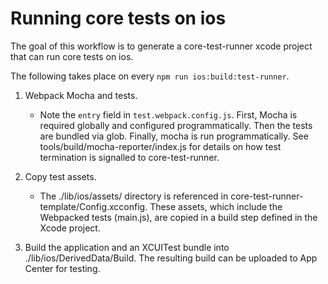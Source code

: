 # Running core tests on ios

The goal of this workflow is to generate a core-test-runner xcode project that can run core tests on ios.

The following takes place on every `npm run ios:build:test-runner`.

1. Webpack Mocha and tests.
    - Note the `entry` field in `test.webpack.config.js`. First, Mocha is required globally and configured programmatically. Then the tests are bundled via glob. Finally, mocha is run programmatically. See tools/build/mocha-reporter/index.js for details on how test termination is signalled to core-test-runner.

2. Copy test assets.
    - The ./lib/ios/assets/ directory is referenced in core-test-runner-template/Config.xcconfig. These assets, which include the Webpacked tests (main.js), are copied in a build step defined in the Xcode project.

3. Build the application and an XCUITest bundle into ./lib/ios/DerivedData/Build. The resulting build can be uploaded to App Center for testing.
